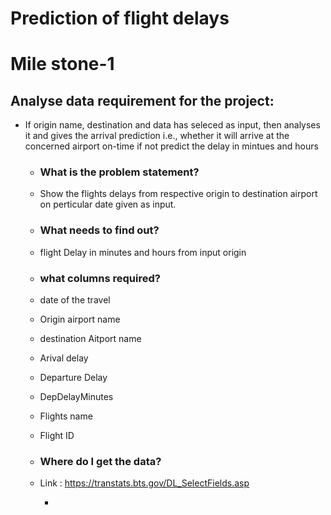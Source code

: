# Prediction of flight delays

# **Mile stone-1**

## Analyse data requirement for the project:
- If origin name, destination and data has seleced as input, then analyses it and gives the arrival prediction i.e., whether it will arrive at the concerned airport on-time if not predict the delay in mintues and hours 


   - ### What is the problem statement?
   - Show the flights delays from respective origin to destination airport on perticular date given as input.
        
   - ### What needs to find out?
   - flight Delay in minutes and hours from input origin
        
   - ### what columns required?
   - date of the travel
   - Origin airport name
   - destination Aitport name
   - Arival delay
   - Departure Delay
   - DepDelayMinutes         
   - Flights name
   - Flight ID

   - ### Where do I get the data?
   - Link : https://transtats.bts.gov/DL_SelectFields.asp
        
        - 
        
        
